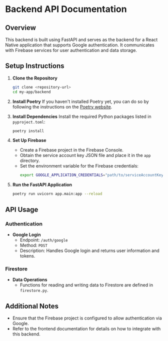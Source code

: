 # Backend API Documentation

## Overview
This backend is built using FastAPI and serves as the backend for a React Native application that supports Google authentication. It communicates with Firebase services for user authentication and data storage.

## Setup Instructions

1. **Clone the Repository**
   ```bash
   git clone <repository-url>
   cd my-app/backend
   ```

2. **Install Poetry**
   If you haven't installed Poetry yet, you can do so by following the instructions on the [Poetry website](https://python-poetry.org/docs/#installation).

3. **Install Dependencies**
   Install the required Python packages listed in `pyproject.toml`:
   ```bash
   poetry install
   ```

4. **Set Up Firebase**
   - Create a Firebase project in the Firebase Console.
   - Obtain the service account key JSON file and place it in the `app` directory.
   - Set the environment variable for the Firebase credentials:
     ```bash
     export GOOGLE_APPLICATION_CREDENTIALS="path/to/serviceAccountKey.json"
     ```

5. **Run the FastAPI Application**
   ```bash
   poetry run uvicorn app.main:app --reload
   ```

## API Usage

### Authentication
- **Google Login**
  - Endpoint: `/auth/google`
  - Method: `POST`
  - Description: Handles Google login and returns user information and tokens.

### Firestore
- **Data Operations**
  - Functions for reading and writing data to Firestore are defined in `firestore.py`.

## Additional Notes
- Ensure that the Firebase project is configured to allow authentication via Google.
- Refer to the frontend documentation for details on how to integrate with this backend.